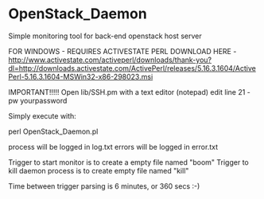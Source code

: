 OpenStack_Daemon
================

Simple monitoring tool for back-end openstack host server

FOR WINDOWS - REQUIRES ACTIVESTATE PERL
DOWNLOAD HERE - http://www.activestate.com/activeperl/downloads/thank-you?dl=http://downloads.activestate.com/ActivePerl/releases/5.16.3.1604/ActivePerl-5.16.3.1604-MSWin32-x86-298023.msi


IMPORTANT!!!!!
Open lib/SSH.pm with a text editor (notepad)
edit line 21 
-pw yourpassword


Simply execute with:

perl OpenStack_Daemon.pl

process will be logged in log.txt errors will be logged in error.txt

Trigger to start monitor is to create a empty file named "boom" Trigger to kill daemon process is to create empty file named "kill"

Time between trigger parsing is 6 minutes, or 360 secs :-)
